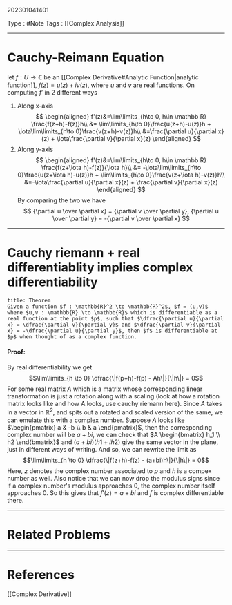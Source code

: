 202301041401

Type : #Note
Tags : [[Complex Analysis]]

---
# Cauchy-Reimann Equation

let $f: U\to \mathbb C$ be an [[Complex Derivative#Analytic Function|analytic function]], $f(z) = u(z) + iv(z)$, where $u$ and $v$ are real functions.
On computing $f'$ in $2$ different ways
1. Along x-axis
   $$
   \begin{aligned}
   f'(z)&=\lim\limits_{h\to 0, h\in \mathbb R} \frac{f(z+h)-f(z)}h\\
   &= \lim\limits_{h\to 0}\frac{u(z+h)-u(z)}h + \iota\lim\limits_{h\to 0}\frac{v(z+h)-v(z)}h\\
   &=\frac{\partial u}{\partial x}(z) + \iota\frac{\partial v}{\partial x}(z)
   \end{aligned}
   $$
2. Along y-axis 
   $$
   \begin{aligned}
   f'(z)&=\lim\limits_{h\to 0, h\in \mathbb R} \frac{f(z+\iota h)-f(z)}{\iota h}\\
   &= -\iota\lim\limits_{h\to 0}\frac{u(z+\iota h)-u(z)}h + \lim\limits_{h\to 0}\frac{v(z+\iota h)-v(z)}h\\
   &=-\iota\frac{\partial u}{\partial x}(z) + \frac{\partial v}{\partial x}(z)
   \end{aligned}
   $$
By comparing the two we have 
$$
{\partial u \over \partial x} = {\partial v \over \partial y}, {\partial u \over \partial y} = -{\partial v \over \partial x}
$$
---

# Cauchy riemann + real differentiablity implies complex differentiability

```ad-note
title: Theorem
Given a function $f : \mathbb{R}^2 \to \mathbb{R}^2$, $f = (u,v)$ where $u,v : \mathbb{R} \to \mathbb{R}$ which is differentiable as a real function at the point $p$, such that $\dfrac{\partial u}{\partial x} = \dfrac{\partial v}{\partial y}$ and $\dfrac{\partial v}{\partial x} = -\dfrac{\partial u}{\partial y}$, then $f$ is differentiable at $p$ when thought of as a complex function.
```

#### Proof:
By real differentiability we get $$\lim\limits_{h \to 0} \dfrac{\|f(p+h)-f(p) - Ah\|}{\|h\|} = 0$$
For some real matrix $A$ which is a matrix whose corresponding linear transformation is just a rotation along with a scaling (look at how a rotation matrix looks like and how A looks, use cauchy riemann here). Since $A$ takes in a vector in $\mathbb{R}^2$, and spits out a rotated and scaled version of the same, we can emulate this with a complex number.
Suppose $A$ looks like $\begin{pmatrix} a & -b \\ b & a \end{pmatrix}$, then the corresponding complex number will be $a+bi$, we can check that $A \begin{bmatrix} h_1 \\ h2 \end{bmatrix}$ and $(a+bi)(h1+ih2)$ give the same vector in the plane, just in different ways of writing.
And so, we can rewrite the limit as 
$$\lim\limits_{h \to 0} \dfrac{\|f(z+h)-f(z) - (a+bi)h\|}{\|h\|} = 0$$
Here, $z$ denotes the complex number associated to $p$ and $h$ is a compex number as well.
Also notice that we can now drop the modulus signs since if a complex number's modulus approaches 0, the complex number itself approaches 0. So this gives that $f'(z) = a+bi$ and $f$ is complex differentiable there.


---
# Related Problems

---
# References
[[Complex Derivative]]